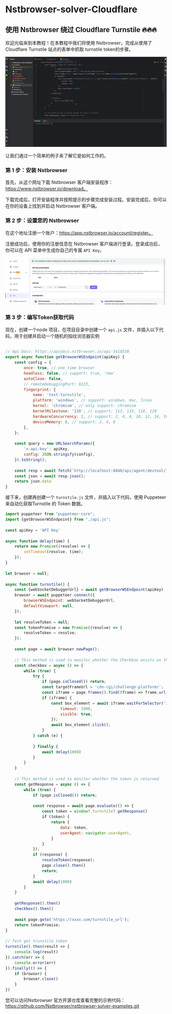 # Nstbrowser-solver-Cloudflare

## 使用 Nstbrowser 绕过 Cloudflare Turnstile 🔥🔥🔥
欢迎光临来到本教程！在本教程中我们将使用 Nstbrowser，完成从使用了Cloudflare Turnstile 站点的表单中抓取 turnstile token的步骤。

![turnstile_token.gif](./screenshots/turnstile_token.gif)

让我们通过一个简单的例子来了解它是如何工作的。

###

### **第 1 步：安装 Nstbrowser**

首先，从这个网址下载 Nstbrowser 客户端安装程序：https://www.nstbrowser.io/download。

下载完成后，打开安装程序并按照提示的步骤完成安装过程。安装完成后，你可以在你的设备上找到并启动 Nstbrowser 客户端。

###

### **第 2 步：设置您的 Nstbrowser**

在这个地址注册一个账户：https://app.nstbrowser.io/account/register。

注册成功后，使用你的注册信息在 Nstbrowser 客户端进行登录。登录成功后，你可以在 API 菜单中生成你自己的专属 `API Key`。

![api_key.png](./screenshots/api_key.png)

###

### **第 3 步：编写Token获取代码**

现在，创建一个node 项目，在项目目录中创建一个 `api.js` 文件，并插入以下代码，用于创建并启动一个随机的指纹浏览器实例

```js

// Api Docs: https://apidocs.nstbrowser.io/api-5418530
export async function getBrowserWSEndpoint(apiKey) {
    const config = {
        once: true, // one_time browser
        headless: false, // support: true, 'new'
        autoClose: false,
        // remoteDebuggingPort: 9223,
        fingerprint: {
            name: 'test-turnstile',
            platform: 'windows', // support: windows, mac, linux
            kernel: 'chromium', // only support: chromium
            kernelMilestone: '120', // support: 113, 115, 118, 120
            hardwareConcurrency: 2, // support: 2, 4, 8, 10, 12, 14, 16
            deviceMemory: 8, // support: 2, 4, 8
        },
    };

    const query = new URLSearchParams({
        'x-api-key': apiKey,
        config: JSON.stringify(config),
    }).toString();

    const resp = await fetch(`http://localhost:8848/api/agent/devtool/launch?${query}`)
    const json = await resp.json();
    return json.data
}

```

接下来，创建再创建一个 `turnstile.js` 文件，并插入以下代码，使用 Puppeteer 来自动化获取Turnstile 的 Token 数据。

```jsx
import puppeteer from "puppeteer-core";
import {getBrowserWSEndpoint} from "./api.js";

const apiKey = 'API Key'

async function delay(time) {
    return new Promise((resolve) => {
        setTimeout(resolve, time);
    });
}

let browser = null;

async function turnstile() {
    const {webSocketDebuggerUrl} = await getBrowserWSEndpoint(apiKey)
    browser = await puppeteer.connect({
        browserWSEndpoint: webSocketDebuggerUrl,
        defaultViewport: null,
    });

    let resolveToken = null;
    const tokenPromise = new Promise((resolve) => {
        resolveToken = resolve;
    });

    const page = await browser.newPage();
    
    // This method is used to monitor whether the Checkbox exists on the page and click it
    const checkbox = async () => {
        while (true) {
            try {
                if (page.isClosed()) return;
                const targetFrameUrl = 'cdn-cgi/challenge-platform/';
                const iframe = page.frames().find((frame) => frame.url().includes(targetFrameUrl));
                if (iframe) {
                    const box_element = await iframe.waitForSelector('input[type="checkbox"]', {
                        timeout: 1000,
                        visible: true,
                    });
                    await box_element.click();
                }
            } catch (e) {

            } finally {
                await delay(1000)
            }
        }
    }

    // This method is used to monitor whether the token is returned
    const getResponse = async () => {
        while (true) {
            if (page.isClosed()) return;

            const response = await page.evaluate(() => {
                const token = window?.turnstile?.getResponse()
                if (token) {
                    return {
                        data: token,
                        userAgent: navigator.userAgent,
                    }
                }
            });
            if (response) {
                resolveToken(response);
                page.close().then()
                return;
            }
            await delay(1000)
        }
    }

    getResponse().then()
    checkbox().then()

    await page.goto('https://xxxx.com/turnstile_url');
    return tokenPromise;
}

// Test get trunstile token
turnstile().then(result => {
    console.log(result)
}).catch(err => {
    console.error(err)
}).finally(() => {
    if (browser) {
        browser.close()
    }
})
```

您可以访问Nstbrowser 官方开源仓库查看完整的示例代码：https://github.com/Nstbrowser/nstbrowser-solver-examples.git
